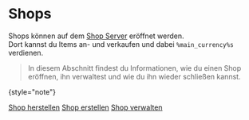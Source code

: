 # Shops

Shops können auf dem [Shop Server](servers.md "Hier findest du eine Übersicht über die verschiedenen Server.") eröffnet
werden. \
Dort kannst du Items an- und verkaufen und dabei `%main_currency%s` verdienen.

> In diesem Abschnitt findest du Informationen, wie du einen Shop eröffnen, ihn verwaltest und wie du ihn wieder schließen
kannst.

{style="note"}

<seealso style="cards">
    <category ref="shops">
        <a href="make-shop.md" summary="Hier erfährst du, wie du einen Shop herstellen kannst.">Shop herstellen</a>
        <a href="create-shop.md" summary="Hier wird erklärt, wie du einen Shop erstellen kannst.">Shop erstellen</a>
        <a href="manage-shop.md" summary="Hier erfährst du, wie du deinen Shop verwalten kannst.">Shop verwalten</a>
    </category>
</seealso>